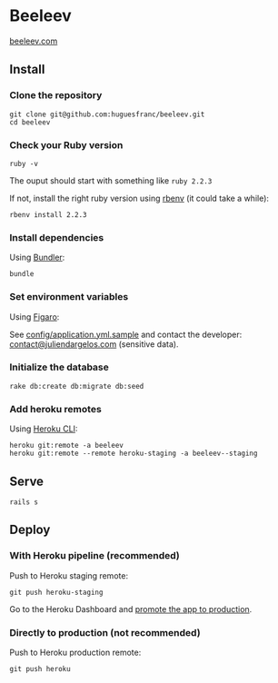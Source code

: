 # Beeleev

[beeleev.com](https://www.beeleev.com)

## Install

### Clone the repository

```shell
git clone git@github.com:huguesfranc/beeleev.git
cd beeleev
```

### Check your Ruby version

```shell
ruby -v
```

The ouput should start with something like `ruby 2.2.3`

If not, install the right ruby version using [rbenv](https://github.com/rbenv/rbenv) (it could take a while):

```shell
rbenv install 2.2.3
```

### Install dependencies

Using [Bundler](https://github.com/bundler/bundler):

```shell
bundle
```

### Set environment variables

Using [Figaro](https://github.com/laserlemon/figaro):

See [config/application.yml.sample](https://github.com/huguesfranc/beeleev/blob/master/config/application.yml.sample) and contact the developer: [contact@juliendargelos.com](mailto:contact@juliendargelos.com) (sensitive data).

### Initialize the database

```shell
rake db:create db:migrate db:seed
```

### Add heroku remotes

Using [Heroku CLI](https://devcenter.heroku.com/articles/heroku-cli):

```shell
heroku git:remote -a beeleev
heroku git:remote --remote heroku-staging -a beeleev--staging
```

## Serve

```shell
rails s
```

## Deploy

### With Heroku pipeline (recommended)

Push to Heroku staging remote:

```shell
git push heroku-staging
```

Go to the Heroku Dashboard and [promote the app to production](https://devcenter.heroku.com/articles/pipelines).

### Directly to production (not recommended)

Push to Heroku production remote:

```shell
git push heroku
```
